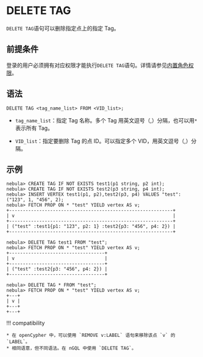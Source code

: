 # DELETE TAG

`DELETE TAG`语句可以删除指定点上的指定 Tag。

## 前提条件

登录的用户必须拥有对应权限才能执行`DELETE TAG`语句。详情请参见[内置角色权限](../../7.data-security/1.authentication/3.role-list.md)。

## 语法

```ngql
DELETE TAG <tag_name_list> FROM <VID_list>;
```

- `tag_name_list`：指定 Tag 名称。多个 Tag 用英文逗号（,）分隔，也可以用`*`表示所有 Tag。

- `VID_list`：指定要删除 Tag 的点 ID。可以指定多个 VID，用英文逗号（,）分隔。

## 示例

```ngql
nebula> CREATE TAG IF NOT EXISTS test1(p1 string, p2 int);
nebula> CREATE TAG IF NOT EXISTS test2(p3 string, p4 int);
nebula> INSERT VERTEX test1(p1, p2),test2(p3, p4) VALUES "test":("123", 1, "456", 2);
nebula> FETCH PROP ON * "test" YIELD vertex AS v;
+------------------------------------------------------------+
| v                                                          |
+------------------------------------------------------------+
| ("test" :test1{p1: "123", p2: 1} :test2{p3: "456", p4: 2}) |
+------------------------------------------------------------+

nebula> DELETE TAG test1 FROM "test";
nebula> FETCH PROP ON * "test" YIELD vertex AS v;
+-----------------------------------+
| v                                 |
+-----------------------------------+
| ("test" :test2{p3: "456", p4: 2}) |
+-----------------------------------+

nebula> DELETE TAG * FROM "test";
nebula> FETCH PROP ON * "test" YIELD vertex AS v;
+---+
| v |
+---+
+---+
```

!!! compatibility

    * 在 openCypher 中，可以使用 `REMOVE v:LABEL` 语句来移除该点 `v` 的 `LABEL`。
    * 相同语意，但不同语法。在 nGQL 中使用 `DELETE TAG`。
